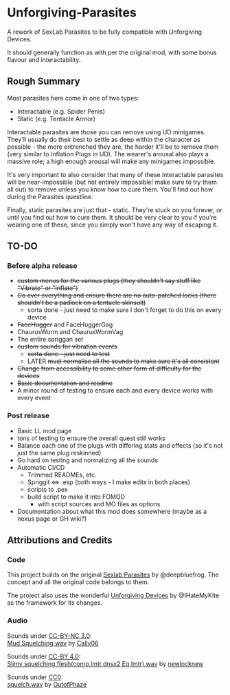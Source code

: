 # Unforgiving-Parasites
A rework of SexLab Parasites to be fully compatible with Unforgiving Devices.

It should generally function as with per the original mod, with some bonus flavour and interactability.

## Rough Summary

Most parasites here come in one of two types:
 - Interactable (e.g. Spider Penis)
 - Static (e.g. Tentacle Armor)

Interactable parasites are those you can remove using UD minigames. They'll usually do their best to settle as deep within the character as possible - the more entrenched they are, the harder it'll be to remove them (very similar to Inflation Plugs in UD). The wearer's arousal also plays a massive role; a high enough arousal will make any minigames impossible.

It's very important to also consider that many of these interactable parasites will be near-impossible (but not entirely impossible! make sure to try them all out) to remove unless you know how to cure them. You'll find out how during the Parasites questline.

Finally, static parasites are just that - static. They're stuck on you forever, or until you find out how to cure them. It should be very clear to you if you're wearing one of these, since you simply won't have any way of escaping it.

## TO-DO

### Before alpha release
 - ~~custom menus for the various plugs (they shouldn't say stuff like "Vibrate" or "Inflate")~~
- ~~Go over everything and ensure there are no auto-patched locks (there shouldn't be a padlock on a tentacle skinsuit)~~
  - sorta done - just need to make sure I don't forget to do this on every device
- ~~FaceHugger~~ and FaceHuggerGag
- ChaurusWorm and ChaurusWormVag
- The entire spriggan set
- ~~custom sounds for vibration events~~
  - ~~sorta done - just need to test~~
  - LATER ~~must normalise all the sounds to make sure it's all consistent~~
- ~~Change from accessibility to some other form of difficulty for the devices~~
- ~~Basic documentation and readme~~
- A minor round of testing to ensure each and every device works with every event

### Post release
- Basic LL mod page
- tons of testing to ensure the overall quest still works
- Balance each one of the plugs with differing stats and effects (so it's not just the same plug reskinned)
- Go hard on testing and normalizing all the sounds
- Automatic CI/CD
  - Trimmed READMEs, etc.
  - Spriggit <=> .esp (both ways - I make edits in both places)
  - scripts to .pex
  - build script to make it into FOMOD
    - with script sources and MO files as options
- Documentation about what this mod does somewhere (maybe as a nexus page or GH wiki?)

## Attributions and Credits

### Code
This project builds on the original [Sexlab Parasites](https://github.com/SkyrimLL/SkLLmods/tree/master/Parasites) by @deepbluefrog. The concept and all the original code belongs to them.

The project also uses the wonderful [Unforgiving Devices](https://github.com/IHateMyKite/UnforgivingDevices) by @IHateMyKite as the framework for its changes.

### Audio
Sounds under [CC-BY-NC 3.0](creativecommons.org/licenses/by-nc/3.0/):  
[Mud Squelching.wav](freesound.org/s/365246) by [Cally06](freesound.org/people/Cally06)

Sounds under [CC-BY 4.0](creativecommons.org/licenses/by/4.0/):  
[Slimy squelching flesh(comp,lmtr,dnsx2,Eq,lmtr).wav](freesound.org/s/536830) by [newlocknew](freesound.org/people/newlocknew)

Sounds under [CC0](creativecommons.org/publicdomain/zero/1.0/):  
[squelch.wav](freesound.org/s/423927) by [OutofPhaze](freesound.org/people/OutofPhaze) 